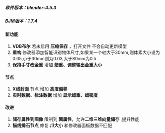 ##### 软件版本：blender-4.5.3

##### BJM版本：1.7.4

#### 新功能

1. **VDB布尔** 若未启用 **压缩保存** ，打开文件 不会自动更新模型
1. **重构** 修改器添加智能识别物体尺寸,如果某一个轴大于30mm,则体素大小设为0.05,小于30mm则为0.03,大于80mm为0.5
1. **保持手寸改金重** 增加 **蜡重、调整输出金重大小**

#### 节点

1. **X线封面** 节点 增加 **高度偏移**
1. **实时数据、标注数据** 增加 **显示蜡重、蜡密度**

#### 改进

1. **储存属性到图像** 限制到 **面属性**，允许**二维三维向量储存** ,提升性能
1. **描线排石节点** 修复 **爪大小** 和修改器面板数据不匹配
